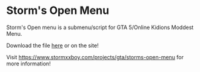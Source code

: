 # Storm's Open Menu

Storm's Open menu is a submenu/script for GTA 5/Online Kidions Moddest Menu.

Download the file [here](main/Storm's%20Open%20Menu.lua) or on the site!

Visit https://www.stormxxboy.com/projects/gta/storms-open-menu for more information!
